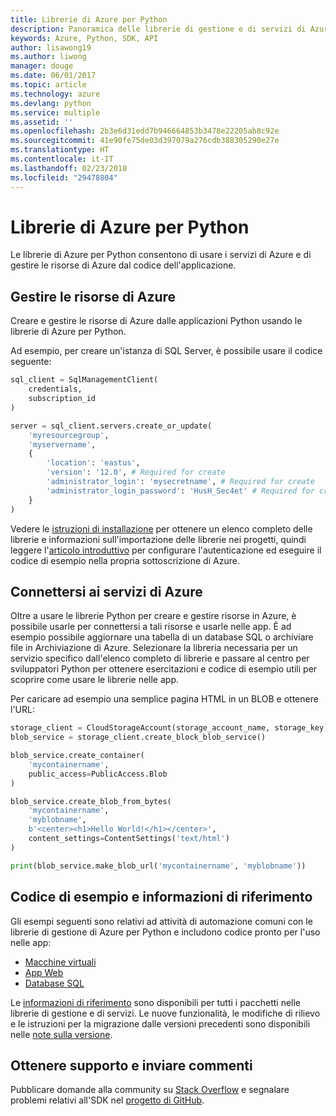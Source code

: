 ```yaml
---
title: Librerie di Azure per Python
description: Panoramica delle librerie di gestione e di servizi di Azure per Python
keywords: Azure, Python, SDK, API
author: lisawong19
ms.author: liwong
manager: douge
ms.date: 06/01/2017
ms.topic: article
ms.technology: azure
ms.devlang: python
ms.service: multiple
ms.assetid: ''
ms.openlocfilehash: 2b3e6d31edd7b946664853b3478e22205ab8c92e
ms.sourcegitcommit: 41e90fe75de03d397079a276cdb388305290e27e
ms.translationtype: HT
ms.contentlocale: it-IT
ms.lasthandoff: 02/23/2018
ms.locfileid: "29478804"
---
```

# <a name="azure-libraries-for-python"></a>Librerie di Azure per Python

Le librerie di Azure per Python consentono di usare i servizi di Azure e di gestire le risorse di Azure dal codice dell'applicazione. 

## <a name="manage-azure-resources"></a>Gestire le risorse di Azure

Creare e gestire le risorse di Azure dalle applicazioni Python usando le librerie di Azure per Python.

Ad esempio, per creare un'istanza di SQL Server, è possibile usare il codice seguente:

```python
sql_client = SqlManagementClient(
    credentials,
    subscription_id
)

server = sql_client.servers.create_or_update(
    'myresourcegroup',
    'myservername',
    {
        'location': 'eastus',
        'version': '12.0', # Required for create
        'administrator_login': 'mysecretname', # Required for create
        'administrator_login_password': 'HusH_Sec4et' # Required for create
    }
)
```

Vedere le [istruzioni di installazione](python-sdk-azure-install.md) per ottenere un elenco completo delle librerie e informazioni sull'importazione delle librerie nei progetti, quindi leggere l'[articolo introduttivo](python-sdk-azure-get-started.yml) per configurare l'autenticazione ed eseguire il codice di esempio nella propria sottoscrizione di Azure.

## <a name="connect-to-azure-services"></a>Connettersi ai servizi di Azure

Oltre a usare le librerie Python per creare e gestire risorse in Azure, è possibile usarle per connettersi a tali risorse e usarle nelle app. È ad esempio possibile aggiornare una tabella di un database SQL o archiviare file in Archiviazione di Azure. Selezionare la libreria necessaria per un servizio specifico dall'elenco completo di librerie e passare al centro per sviluppatori Python per ottenere esercitazioni e codice di esempio utili per scoprire come usare le librerie nelle app.

Per caricare ad esempio una semplice pagina HTML in un BLOB e ottenere l'URL:

```python
storage_client = CloudStorageAccount(storage_account_name, storage_key)
blob_service = storage_client.create_block_blob_service()

blob_service.create_container(
    'mycontainername',
    public_access=PublicAccess.Blob
)

blob_service.create_blob_from_bytes(
    'mycontainername',
    'myblobname',
    b'<center><h1>Hello World!</h1></center>',
    content_settings=ContentSettings('text/html')
)

print(blob_service.make_blob_url('mycontainername', 'myblobname'))
```

## <a name="sample-code-and-reference"></a>Codice di esempio e informazioni di riferimento
Gli esempi seguenti sono relativi ad attività di automazione comuni con le librerie di gestione di Azure per Python e includono codice pronto per l'uso nelle app:
- [Macchine virtuali](python-sdk-azure-virtual-machine-samples.md)
- [App Web](python-sdk-azure-web-apps-samples.md)
- [Database SQL](python-sdk-azure-sql-database-samples.md)

Le [informazioni di riferimento](/python/api/overview/azure) sono disponibili per tutti i pacchetti nelle librerie di gestione e di servizi. Le nuove funzionalità, le modifiche di rilievo e le istruzioni per la migrazione dalle versioni precedenti sono disponibili nelle [note sulla versione](python-sdk-azure-release-notes.md). 

## <a name="get-help-and-give-feedback"></a>Ottenere supporto e inviare commenti

Pubblicare domande alla community su [Stack Overflow](http://stackoverflow.com/questions/tagged/azure-sdk-python) e segnalare problemi relativi all'SDK nel [progetto di GitHub](https://github.com/Azure/azure-sdk-for-python).
